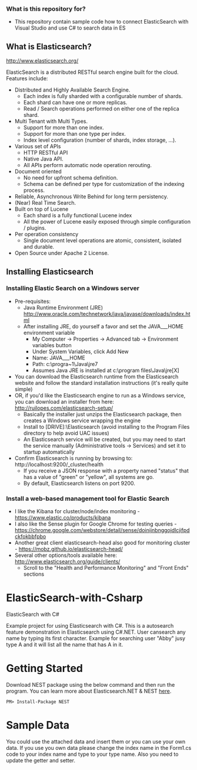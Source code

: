 ### What is this repository for? ###

* This repository contain sample code how to connect ElasticSearch with Visual Studio and use C# to search data in ES

What is Elasticsearch?
----------------------
http://www.elasticsearch.org/

ElasticSearch is a distributed RESTful search engine built for the cloud. Features include:

* Distributed and Highly Available Search Engine.
	* Each index is fully sharded with a configurable number of shards.
	* Each shard can have one or more replicas.
	* Read / Search operations performed on either one of the replica shard.
* Multi Tenant with Multi Types.
	* Support for more than one index.
	* Support for more than one type per index.
	* Index level configuration (number of shards, index storage, …).
* Various set of APIs
	* HTTP RESTful API
	* Native Java API.
	* All APIs perform automatic node operation rerouting.
* Document oriented
	* No need for upfront schema definition.
	* Schema can be defined per type for customization of the indexing process.
* Reliable, Asynchronous Write Behind for long term persistency.
* (Near) Real Time Search.
* Built on top of Lucene
	* Each shard is a fully functional Lucene index
	* All the power of Lucene easily exposed through simple configuration / plugins.
* Per operation consistency
	* Single document level operations are atomic, consistent, isolated and durable.
* Open Source under Apache 2 License.

Installing Elasticsearch
------------------------
### Installing Elastic Search on a Windows server
* Pre-requisites: 
	* Java Runtime Environment (JRE) http://www.oracle.com/technetwork/java/javase/downloads/index.html
	* After installing JRE, do yourself a favor and set the JAVA___HOME environment variable
		* My Computer -> Properties -> Advanced tab -> Environment variables button
		* Under System Variables, click Add New
		* Name: JAVA___HOME
		* Path: c:\progra~1\Java\jre7
		* Assumes Java JRE is installed at c:\program files\Java\jre[X]
* You can download the Elasticsearch runtime from the Elasticsearch website and follow the standard installation instructions (it's really quite simple)
* OR, if you'd like the Elasticsearch engine to run as a Windows service, you can download an installer from here: http://ruilopes.com/elasticsearch-setup/
	* Basically the installer just unzips the Elasticsearch package, then creates a Windows service wrapping the engine
	* Install to [DRIVE]:\Elasticsearch (avoid installing to the Program Files directory to help avoid UAC issues)
	* An Elasticsearch service will be created, but you may need to start the service manually (Administrative tools -> Services) and set it to startup automatically
* Confirm Elasticsearch is running by browsing to: http://localhost:9200/_cluster/health
	* If you receive a JSON response with a property named "status" that has a value of "green" or "yellow", all systems are go.
	* By default, Elasticsearch listens on port 9200.

	
### Install a web-based management tool for Elastic Search
* I like the Kibana for cluster/node/index monitoring - https://www.elastic.co/products/kibana	
* I also like the Sense plugin for Google Chrome for testing queries - https://chrome.google.com/webstore/detail/sense/doinijnbnggojdlcjifpdckfokbbfpbo
* Another great client elasticsearch-head also good for monitoring cluster - https://mobz.github.io/elasticsearch-head/
* Several other options/tools available here: http://www.elasticsearch.org/guide/clients/
	* Scroll to the "Health and Performance Monitoring" and "Front Ends" sections

# ElasticSearch-with-Csharp
ElasticSearch with C#

Example project for using Elasticsearch with C#. This is a autosearch feature demonstration in Elasticsearch using C#.NET. User cansearch any name by typing its first character. Example for searching user "Abby" jusy type A and it will list all the name that has A in it.

# Getting Started
Download NEST package using the below command and then run the program. You can learn more about Elasticsearch.NET & NEST [here](https://github.com/elastic/elasticsearch-net).


```
PM> Install-Package NEST
```

# Sample Data
You could use the attached data and insert them or you can use your own data. If you use you own data please change the index name in the Form1.cs code to your index name and type to your type name. Also you need to update the getter and setter.
